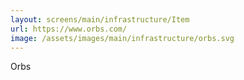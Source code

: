 ```yaml
---
layout: screens/main/infrastructure/Item
url: https://www.orbs.com/
image: /assets/images/main/infrastructure/orbs.svg
---
```


Orbs